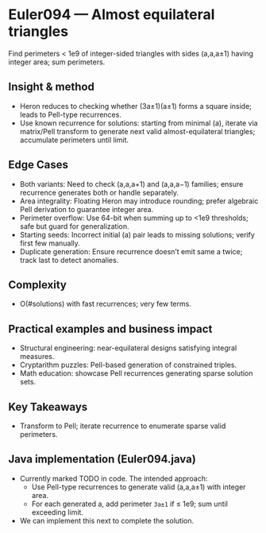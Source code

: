 # Euler094 — Almost equilateral triangles

Find perimeters < 1e9 of integer-sided triangles with sides (a,a,a±1) having integer area; sum perimeters.

## Insight & method

- Heron reduces to checking whether (3a±1)(a±1) forms a square inside; leads to Pell-type recurrences.
- Use known recurrence for solutions: starting from minimal (a), iterate via matrix/Pell transform to generate next valid almost-equilateral triangles; accumulate perimeters until limit.

## Edge Cases
- Both variants: Need to check (a,a,a+1) and (a,a,a−1) families; ensure recurrence generates both or handle separately.
- Area integrality: Floating Heron may introduce rounding; prefer algebraic Pell derivation to guarantee integer area.
- Perimeter overflow: Use 64-bit when summing up to <1e9 thresholds; safe but guard for generalization.
- Starting seeds: Incorrect initial (a) pair leads to missing solutions; verify first few manually.
- Duplicate generation: Ensure recurrence doesn’t emit same a twice; track last to detect anomalies.

## Complexity
- O(#solutions) with fast recurrences; very few terms.

## Practical examples and business impact
- Structural engineering: near-equilateral designs satisfying integral measures.
- Cryptarithm puzzles: Pell-based generation of constrained triples.
- Math education: showcase Pell recurrences generating sparse solution sets.

## Key Takeaways
- Transform to Pell; iterate recurrence to enumerate sparse valid perimeters.

## Java implementation (Euler094.java)
- Currently marked TODO in code. The intended approach:
	- Use Pell-type recurrences to generate valid (a,a,a±1) with integer area.
	- For each generated a, add perimeter `3a±1` if ≤ 1e9; sum until exceeding limit.
- We can implement this next to complete the solution.
